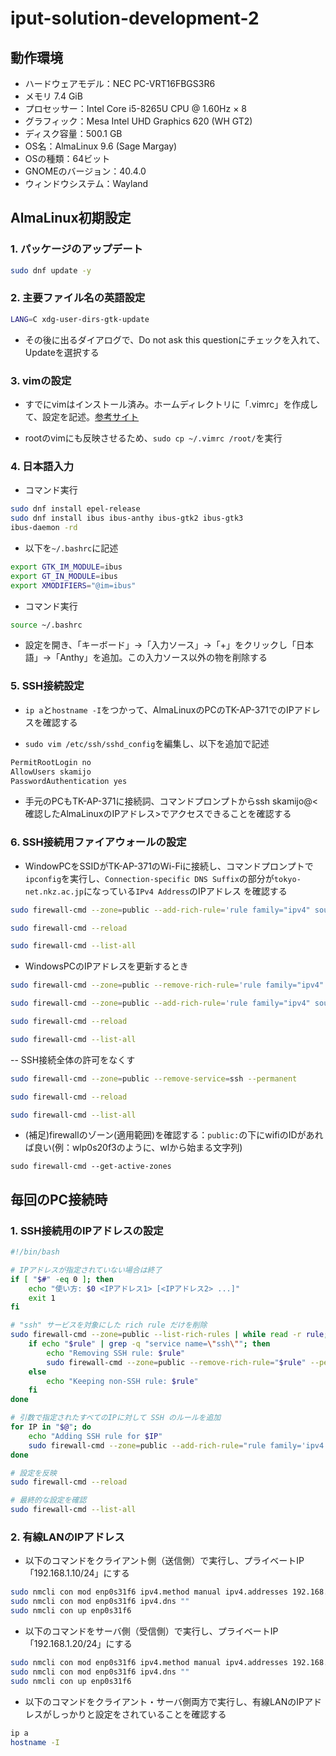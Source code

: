 # iput-solution-development-2

## 動作環境

- ハードウェアモデル：NEC PC-VRT16FBGS3R6
- メモリ 7.4 GiB
- プロセッサー：Intel Core i5-8265U CPU @ 1.60Hz × 8
- グラフィック：Mesa Intel UHD Graphics 620 (WH GT2)
- ディスク容量：500.1 GB
- OS名：AlmaLinux 9.6 (Sage Margay)
- OSの種類：64ビット
- GNOMEのバージョン：40.4.0
- ウィンドウシステム：Wayland

## AlmaLinux初期設定

### 1. パッケージのアップデート

```sh
sudo dnf update -y
```

### 2. 主要ファイル名の英語設定

```sh
LANG=C xdg-user-dirs-gtk-update
```

- その後に出るダイアログで、Do not ask this questionにチェックを入れて、Updateを選択する

### 3. vimの設定

- すでにvimはインストール済み。ホームディレクトリに「.vimrc」を作成して、設定を記述。[参考サイト](https://qiita.com/iwaseasahi/items/0b2da68269397906c14c "初心者向け vimrcの設定方法")

- rootのvimにも反映させるため、```sudo cp ~/.vimrc /root/```を実行

### 4. 日本語入力

- コマンド実行

```sh
sudo dnf install epel-release
sudo dnf install ibus ibus-anthy ibus-gtk2 ibus-gtk3
ibus-daemon -rd
```

- 以下を```~/.bashrc```に記述

```sh
export GTK_IM_MODULE=ibus
export GT_IN_MODULE=ibus
export XMODIFIERS="@im=ibus"
```

- コマンド実行

```sh
source ~/.bashrc
```

- 設定を開き、「キーボード」->「入力ソース」->「+」をクリックし「日本語」->「Anthy」を追加。この入力ソース以外の物を削除する

### 5. SSH接続設定

- ```ip a```と```hostname -I```をつかって、AlmaLinuxのPCのTK-AP-371でのIPアドレスを確認する

- ```sudo vim /etc/ssh/sshd_config```を編集し、以下を追加で記述

```sh
PermitRootLogin no
AllowUsers skamijo
PasswordAuthentication yes
```

- 手元のPCもTK-AP-371に接続詞、コマンドプロンプトからssh skamijo@<確認したAlmaLinuxのIPアドレス>でアクセスできることを確認する

### 6. SSH接続用ファイアウォールの設定

- WindowPCをSSIDがTK-AP-371のWi-Fiに接続し、コマンドプロンプトで```ipconfig```を実行し、```Connection-specific DNS Suffix```の部分が```tokyo-net.nkz.ac.jp```になっている```IPv4 Address```のIPアドレス
を確認する

```sh
sudo firewall-cmd --zone=public --add-rich-rule='rule family="ipv4" source address="<WindowsPCのIPアドレス>" service name="ssh" accept' --permanent
```
```sh
sudo firewall-cmd --reload
```
```sh
sudo firewall-cmd --list-all
```

- WindowsPCのIPアドレスを更新するとき

```sh
sudo firewall-cmd --zone=public --remove-rich-rule='rule family="ipv4" source address="<WindowsPCのIPアドレス>" service name="ssh" accept' --permanent
```
```sh
sudo firewall-cmd --zone=public --add-rich-rule='rule family="ipv4" source address="<WindowsPCのIPアドレス>" service name="ssh" accept' --permanent
```
```sh
sudo firewall-cmd --reload
```
```sh
sudo firewall-cmd --list-all
```

-- SSH接続全体の許可をなくす

```sh
sudo firewall-cmd --zone=public --remove-service=ssh --permanent
```
```sh
sudo firewall-cmd --reload
```
```sh
sudo firewall-cmd --list-all
```

- (補足)firewallのゾーン(適用範囲)を確認する：```public:```の下にwifiのIDがあれば良い(例：wlp0s20f3のように、wlから始まる文字列)

```
sudo firewall-cmd --get-active-zones
```

## 毎回のPC接続時

### 1. SSH接続用のIPアドレスの設定

```sh
#!/bin/bash

# IPアドレスが指定されていない場合は終了
if [ "$#" -eq 0 ]; then
    echo "使い方: $0 <IPアドレス1> [<IPアドレス2> ...]"
    exit 1
fi

# "ssh" サービスを対象にした rich rule だけを削除
sudo firewall-cmd --zone=public --list-rich-rules | while read -r rule; do
    if echo "$rule" | grep -q "service name=\"ssh\""; then
        echo "Removing SSH rule: $rule"
        sudo firewall-cmd --zone=public --remove-rich-rule="$rule" --permanent
    else
        echo "Keeping non-SSH rule: $rule"
    fi
done

# 引数で指定されたすべてのIPに対して SSH のルールを追加
for IP in "$@"; do
    echo "Adding SSH rule for $IP"
    sudo firewall-cmd --zone=public --add-rich-rule="rule family='ipv4' source address='$IP' service name='ssh' accept" --permanent
done

# 設定を反映
sudo firewall-cmd --reload

# 最終的な設定を確認
sudo firewall-cmd --list-all

```

### 2. 有線LANのIPアドレス

- 以下のコマンドをクライアント側（送信側）で実行し、プライベートIP「192.168.1.10/24」にする

```sh
sudo nmcli con mod enp0s31f6 ipv4.method manual ipv4.addresses 192.168.1.10/24
sudo nmcli con mod enp0s31f6 ipv4.dns ""
sudo nmcli con up enp0s31f6
```

- 以下のコマンドをサーバ側（受信側）で実行し、プライベートIP「192.168.1.20/24」にする

```sh
sudo nmcli con mod enp0s31f6 ipv4.method manual ipv4.addresses 192.168.1.20/24
sudo nmcli con mod enp0s31f6 ipv4.dns ""
sudo nmcli con up enp0s31f6
```

- 以下のコマンドをクライアント・サーバ側両方で実行し、有線LANのIPアドレスがしっかりと設定をされていることを確認する

```sh
ip a
hostname -I
```
